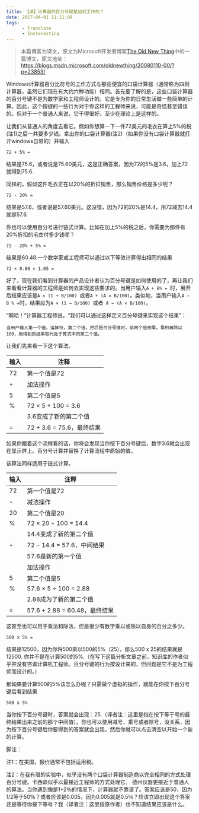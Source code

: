 ```yaml
---
title: 【译】计算器的百分号键是如何工作的？
date: 2017-04-01 11:11:09
tags:
      - Translate
      - Insteresting
---
```


> 本篇博客为译文，原文为Microsoft开发者博客[The Old New Thing](https://blogs.msdn.microsoft.com/oldnewthing)中的一篇博文，原文地址：https://blogs.msdn.microsoft.com/oldnewthing/20080110-00/?p=23853/

Windows计算器百分比符号的工作方式与那些便宜的口袋计算器（通常称为四则计算器，虽然它们现在有大约六种功能）相同。首先要了解的是，这些口袋计算器的百分号键不是为数学家和工程师设计的。它是专为你的日常生活做一些简单的计算。因此，这个按键的一些行为对于你这样的工程师来说，可能是奇怪甚至错误的。但对于一个普通人来说，它干得很好。至少在理论上是这样的。

<!-- more -->

让我们从普通人的角度去看它。假如你想算一下一件72美元的毛衣在算上5%的税(注1)之后一共要多少钱。拿出你的口袋计算器(注2)（如果你没有口袋计算器就打开windows自带的）并输入

```
72 + 5% =
```

结果是75.6，或者说是75.60美元，这是正确答案，因为72的5%是3.6，加上72就得到75.6.

同样的，假如这件毛衣正在以20%的折扣销售，那么销售价格是多少呢？

```
72 - 20% =
```



结果是57.6，或者说是57.60美元。这没错，因为72的20%是14.4，用72减去14.4就是57.6.

你也可以使用百分号进行链式计算。比如在加上5%的税之后，你需要为那件有20%折扣的毛衣付多少钱呢？

```
72 - 20% + 5% =
```

结果是60.48.一个数学家或工程师可以通过以下等效计算得出相同的结果

```
72 × 0.80 × 1.05 =
```

好了，现在我们看到计算器的产品设计者认为百分号键是如何使用的了，再让我们来看看计算器的工程师是如何去实现这些要求的。当用户输入`A + B% = `时，展开后结果应该是`A × (1 + B/100) `或者`A + (A × B/100)`。类似地，当用户输入`A − B % =`时，结果应为`A × (1 − B/100) `或者` A − (A × B/100)`。

“啊哈！”计算器工程师说，“我们可以通过这样定义百分号键来实现这个结果”：

`当用户输入第一个值，运算符，第二个值，然后是百分号键时，前两个值相乘，乘积再除以100，用得到的结果取代处于算式中的第二个值。`

让我们先来看一下这个算法。

| 输入   | 注释                   |
| ---- | -------------------- |
| 72   | 第一个值是72              |
| +    | 加法操作                 |
| 5    | 第二个值是5               |
| %    | 72 × 5 ÷ 100 = 3.6   |
|      | 3.6变成了新的第二个值         |
| =    | 72 + 3.6 = 75.6，最终结果 |

如果你跟着这个流程看的话，你将会发现当你按下百分号键后，数字3.6就会出现在显示屏上。百分号计算并替换了计算流程中原始的值。

该算法同样适用于链式计算。

| 输入   | 注释                       |
| ---- | ------------------------ |
| 72   | 第一个值是72                  |
| -    | 减法操作                     |
| 20   | 第二个值是20                  |
| %    | 72 × 20 ÷ 100 = 14.4     |
|      | 14.4变成了新的第二个值            |
| +    | 72 − 14.4 = 57.6，中间结果    |
|      | 57.6是新的第一个值              |
|      | 加法操作                     |
| 5    | 第二个值是5                   |
| %    | 57.6 × 5 ÷ 100 = 2.88    |
|      | 2.88成为了新的第二个值            |
| =    | 57.6 + 2.88 = 60.48，最终结果 |

这甚至也可以用于乘法和除法，但是很少有数字乘以或除以自身的百分之多少。

```
500 x 5% =
```

结果是12500，因为你将500乘以500的5%（25），那么500 x 25的结果就是12500. 你并不是在计算500的5%.（在写下这篇分析文章之前，知识库的作者似乎并没有咨询计算机工程师。百分号键的行为按设计来的，但问题是它不是为工程师而设计的。）

那如果要计算500的5%该怎么办呢？只需做个虚拟的操作，就能在你按下百分号键后看到结果

```
500 x 5%
```

当你按下百分号键时，答案就会出现：25.（译者注：这里是指在按下等于号的最终结果出来之前的那个中间值）。你也可以使用减号、乘号或者除号，没关系，因为按下百分号键后你要得到的答案就会出现，然后你就可以点击清空以开始一个新的计算。

脚注：

注1：在美国，报价通常不包括适用税。

注2：在我有限的实验中，似乎没有两个口袋计算器制造商以完全相同的方式处理百分号键。卡西欧似乎以最接近工程师的方式处理它。 德州仪器更接近于普通人的算法。当你遇到像是1÷2％的情况下，计算器就不靠谱了。答案应该是50，因为1/2等于50％？或者应该是0.005，因为0.005就是0.5％？应该立即出现这个答案还是等待你按下等号？我（译者注：这里指原作者）也不知道结果应该是什么。